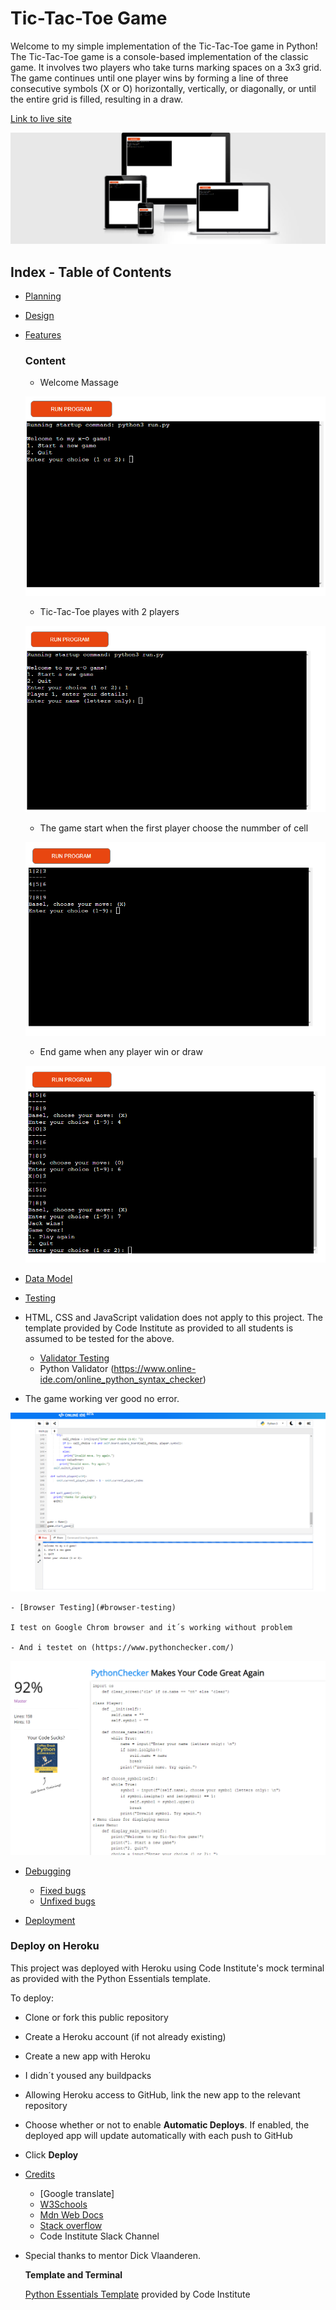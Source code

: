 # Tic-Tac-Toe Game

Welcome to my simple implementation of the Tic-Tac-Toe game in Python!
The Tic-Tac-Toe game is a console-based implementation of the classic game. It involves two players who take turns marking spaces on a 3x3 grid. The game continues until one player wins by forming a line of three consecutive symbols (X or O) horizontally, vertically, or diagonally, or until the entire grid is filled, resulting in a draw.

[Link to live site](https://tic-pp3-5d5ce1a76eff.herokuapp.com/)

![Responsive mock-up](assets/images/responsive.png)

## Index - Table of Contents

- [Planning](#planning)

- [Design](#design)




- [Features](#features)
   ### Content

   - Welcome Massage 

   ![Welcome massage](assets/images/Tic-Tac1.png)

   - Tic-Tac-Toe playes with 2 players

   ![Players choose](assets/images/Tic.Tac2.png)

   - The game start when the first player choose the nummber of cell

   ![start game ](assets/images/Tic.Tac5.png)

   - End game when any player win or draw

   ![end game](assets/images/Tic.Tac7.png)


- [Data Model](#data-model)

- [Testing](#testing)
- HTML, CSS and JavaScript validation does not apply to this project. The template provided by Code Institute as provided to all students is assumed to be tested for the above.
    - [Validator Testing](#validator-testing)
    - Python Validator (https://www.online-ide.com/online_python_syntax_checker)

- The game working ver good no error.

![Python syntax checker](assets/images/Python%20test.png)

    - [Browser Testing](#browser-testing)

    I test on Google Chrom browser and it´s working without problem

    - And i testet on (https://www.pythonchecker.com/)

![Python checker](assets/images/Tic.Tac8.png)

- [Debugging](#debugging)
    - [Fixed bugs](#fixed-bugs)
    - [Unfixed bugs](#unfixed-bugs)

- [Deployment](#deployment)
### Deploy on Heroku
This project was deployed with Heroku using Code Institute's mock terminal as provided with the Python Essentials template.

To deploy:

- Clone or fork this public repository
- Create a Heroku account (if not already existing)
- Create a new app with Heroku
- I didn´t yoused any buildpacks

- Allowing Heroku access to GitHub, link the new app to the relevant repository
- Choose whether or not to enable **Automatic Deploys**. If enabled, the deployed app will update automatically with each push to GitHub
- Click **Deploy**

- [Credits](#credits)
  - [Google translate]
  - [W3Schools](https://www.w3schools.com/)
  - [Mdn Web Docs](<https://developer.mozilla.org/en-US/>)
  - [Stack overflow](https://stackoverflow.com/)
  - Code Institute Slack Channel
- Special thanks to  mentor Dick Vlaanderen.
    

    **Template and Terminal**

    [Python Essentials Template](https://github.com/Code-Institute-Org/python-essentials-template) provided by Code Institute 


   


